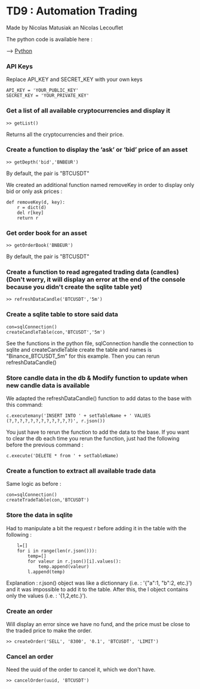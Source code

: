 # TD9 : Automation Trading
Made by Nicolas Matusiak an Nicolas Lecouflet

The python code is available here : 

--> [Python](https://github.com/nlecoufl/TD9_Monnaie_Numerique/blob/master/TD09.py)
### API Keys
Replace API_KEY and SECRET_KEY with your own keys

    API_KEY = 'YOUR_PUBLIC_KEY'
    SECRET_KEY = 'YOUR_PRIVATE_KEY'
  
### Get a list of all available cryptocurrencies and display it

    >> getList()
Returns all the cryptocurrencies and their price.

### Create a function to display the ’ask’ or ‘bid’ price of an asset

    >> getDepth('bid','BNBEUR')
By default, the pair is "BTCUSDT" 

We created an additional function named removeKey in order to display only bid or only ask prices :

    def removeKey(d, key):
        r = dict(d)
        del r[key]
        return r
  
    
### Get order book for an asset
  
    >> getOrderBook('BNBEUR')
By default, the pair is "BTCUSDT"
    

### Create a function to read agregated trading data (candles) (Don't worry, it will display an error at the end of the console because you didn't create the sqlite table yet)
    
    >> refreshDataCandle('BTCUSDT','5m')
    
### Create a sqlite table to store said data

    con=sqlConnection()
    createCandleTable(con,'BTCUSDT','5m')
See the functions in the python file, sqlConnection handle the connection to sqlite and createCandleTable create the table and names is "Binance_BTCUSDT_5m" for this example. Then you can rerun refreshDataCandle()

### Store candle data in the db & Modify function to update when new candle data is available
We adapted the refreshDataCandle() function to add datas to the base with this command:
    
    c.executemany('INSERT INTO ' + setTableName + ' VALUES (?,?,?,?,?,?,?,?,?,?,?,?)', r.json())
You just have to rerun the function to add the data to the base. If you want to clear the db each time you rerun the function, just had the following before the previous command :

    c.execute('DELETE * from ' + setTableName)
    
### Create a function to extract all available trade data
Same logic as before :

    con=sqlConnection()
    createTradeTable(con,'BTCUSDT')

### Store the data in sqlite
Had to manipulate a bit the request r before adding it in the table with the following :
        
        l=[]
        for i in range(len(r.json())):
            temp=[]
            for valeur in r.json()[i].values():
                temp.append(valeur)
            l.append(temp)

Explanation : r.json() object was like a dictionnary (i.e. : '{"a":1, "b":2, etc.}') and it was impossible to add it to the table. After this, the l object contains only the values (i.e. : '{1,2,etc.}').

### Create an order
Will display an error since we have no fund, and the price must be close to the traded price to make the order.

    >> createOrder('SELL', '8300', '0.1', 'BTCUSDT', 'LIMIT')
    
### Cancel an order
Need the uuid of the order to cancel it, which we don't have.

    >> cancelOrder(uuid, 'BTCUSDT')
